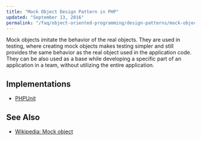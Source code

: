 ```yaml
---
title: "Mock Object Design Pattern in PHP"
updated: "September 13, 2016"
permalink: "/faq/object-oriented-programming/design-patterns/mock-object/"
---
```


Mock objects imitate the behavior of the real objects. They are used in testing,
where creating mock objects makes testing simpler and still provides the same
behavior as the real object used in the application code. They can be also used
as a base while developing a specific part of an application in a team, without
utilizing the entire application.

## Implementations

* [PHPUnit](https://phpunit.de/manual/current/en/test-doubles.html)

## See Also

* [Wikipedia: Mock object](https://en.wikipedia.org/wiki/Mock_object)
